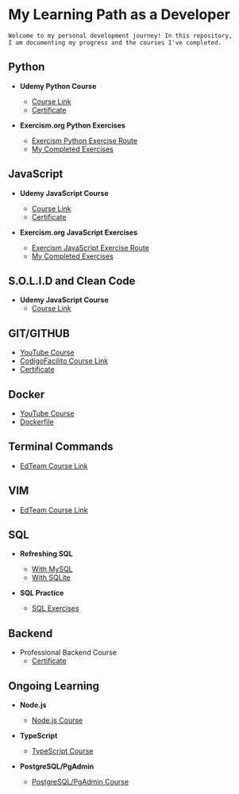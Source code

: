 # My Learning Path as a Developer
```
Welcome to my personal development journey! In this repository,
I am documenting my progress and the courses I've completed.
```
## Python

- **Udemy Python Course**
   - [Course Link](https://www.udemy.com/course/python-total/)
   - [Certificate](https://github.com/ajamaloodin/myTrainingPath/blob/master/Certified%20Python%20Course/Certificado%20Python.pdf)
     
- **Exercism.org Python Exercises**
  - [Exercism Python Exercise Route](https://exercism.org/)
  - [My Completed Exercises](https://github.com/ajamaloodin/myTrainingPath/blob/master/exercism.org%20Python)

## JavaScript

- **Udemy JavaScript Course**
   - [Course Link](https://www.udemy.com/course/javascript-total/)
   - [Certificate](https://github.com/ajamaloodin/myTrainingPath/blob/master/Certified%20JavaScript%20Course/Certificado%20Javascript.pdf)
     
- **Exercism.org JavaScript Exercises**
  - [Exercism JavaScript Exercise Route](https://exercism.org/)
  - [My Completed Exercises](https://github.com/ajamaloodin/myTrainingPath/blob/master/exercism.org%20JavaScript)
 
## S.O.L.I.D and Clean Code

- **Udemy JavaScript Course**
   - [Course Link](https://www.udemy.com/course/solid-clean/)

## GIT/GITHUB

- [YouTube Course](https://www.youtube.com/watch?v=VdGzPZ31ts8)
- [CodigoFacilito Course Link](https://codigofacilito.com/cursos/github)
- [Certificate](https://github.com/ajamaloodin/myTrainingPath/blob/master/Certified%20Git%3AGithub%20Course/Certificado%20-%20Curso%20a%20fondo%20de%20GitHub.pdf)

## Docker
- [YouTube Course](https://www.youtube.com/watch?v=4Dko5W96WHg)
- [Dockerfile](https://github.com/ajamaloodin/myTrainingPath/blob/master/Certified%20Python%20Course/ejercicios/Dockerfile)

## Terminal Commands
- [EdTeam Course Link](https://app.ed.team/cursos/terminal-linux/02/05)

## VIM
- [EdTeam Course Link](https://app.ed.team/cursos/vim/01/04)

## SQL

- **Refreshing SQL**
  - [With MySQL](https://www.youtube.com/watch?v=uUdKAYl-F7g)
  - [With SQLite](https://www.youtube.com/watch?v=DFg1V-rO6Pg)

- **SQL Practice**
  - [SQL Exercises](https://www.sql-practice.com/)

## Backend

- Professional Backend Course
  - [Certificate](MyTrainingPath/Certified%20Profesional%20Backend%20Course/)


## Ongoing Learning

- **Node.js**
  - [Node.js Course](https://www.udemy.com/course/node-de-cero-a-experto/)

- **TypeScript**
  - [TypeScript Course](https://www.udemy.com/course/typescript-guia-completa/)

- **PostgreSQL/PgAdmin**
  - [PostgreSQL/PgAdmin Course](https://www.udemy.com/course/postgresql-y-pgadmin-diseno-administracion-y-consultas/)





